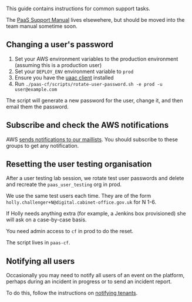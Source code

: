 This guide contains instructions for common support tasks.

The [PaaS Support Manual](https://docs.google.com/document/d/1Ui0MQtZbZnRCIj4RUdqCPU6PdWvfqY9FNf7Ou3OE99w) lives elsewehere, but should be moved into the team manual sometime soon.

## Changing a user's password

1. Set your AWS environment variables to the production environment (assuming this is a production user)
2. Set your `DEPLOY_ENV` environment variable to `prod`
3. Ensure you have the [uaac client](https://github.com/cloudfoundry/cf-uaac) installed
4. Run `./paas-cf/scripts/rotate-user-password.sh -e prod -u user@example.com`

The script will generate a new password for the user, change it, and then email them the password.

## Subscribe and check the AWS notifications

AWS [sends notifications to our maillists](../team/responding_to_aws_alert/). You should subscribe to these groups to get any notification.

## Resetting the user testing organisation

After a user testing lab session, we rotate test user passwords and delete and recreate the `paas_user_testing` org in prod.

We use the same test users each time. They are of the form `holly.challenger+N@digital.cabinet-office.gov.uk` for N 1-6.

If Holly needs anything extra (for example, a Jenkins box provisioned) she will ask on a case-by-case basis.

You need admin access to `cf` in prod to do the reset.

The script lives in `paas-cf`.

## Notifying all users

Occasionally you may need to notify all users of an event on the platform, perhaps during an incident in progress or to send an incident report.

To do this, follow the instructions on [notifying tenants](../team/notifying_tenants/).
